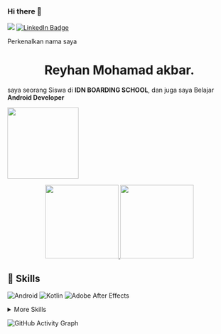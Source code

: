 ### Hi there 👋
![](https://komarev.com/ghpvc/?username=Reyhan05&color=brightgreen)
[![LinkedIn Badge](https://img.shields.io/badge/LinkedIn-Profile-informational?style=flat&logo=linkedin&logoColor=white&color=0D76A8)](https://www.linkedin.com/in/reyhan-mohamad-akbar-117b52219/)

Perkenalkan nama saya 


<h1 align="center">Reyhan Mohamad akbar.</h1>  

saya seorang Siswa di **IDN BOARDING SCHOOL**, dan juga saya Belajar **Android Developer**

<p align="left">
<a href="https://github.com/Reyhan05">
  <img height="160em" src="https://github-readme-streak-stats.herokuapp.com/?user=Reyhan05&theme=nord"/>
</a>
</p>

<!--
**Reyhan05/Reyhan05** is a ✨ _special_ ✨ repository because its `README.md` (this file) appears on your GitHub profile.

Here are some ideas to get you started:

- 🔭 I’m currently working on ...
- 🌱 I’m currently learning ...
- 👯 I’m looking to collaborate on ...
- 🤔 I’m looking for help with ...
- 💬 Ask me about ...
- 📫 How to reach me: ...
- 😄 Pronouns: ...
- ⚡ Fun fact: ...
-->


<p align="center">
  <a href="https://github.com/Reyhan05" target="_blank">
    <img src="https://github-readme-stats.vercel.app/api?username=Reyhan05&show_icons=true&bg_color=0E1116&text_color=EEEEEE&border_color=444" height="165">
  </a>

  <a href="https://github.com/Reyhan05" target="_blank">
    <img src="https://github-readme-stats.vercel.app/api/top-langs/?username=Reyhan05&layout=compact&bg_color=0E1116&text_color=EEEEEE&border_color=444&hide=objective-c,swift"  height="165">
  </a>
  <br>
</p>

## 💼 Skills

![Android](https://img.shields.io/badge/Android-3DDC84?style=for-the-badge&logo=android&logoColor=white)
![Kotlin](https://img.shields.io/badge/kotlin-%230095D5.svg?style=for-the-badge&logo=kotlin&logoColor=white)
![Adobe After Effects](https://img.shields.io/badge/Adobe%20After%20Effects-9999FF.svg?style=for-the-badge&logo=Adobe%20After%20Effects&logoColor=white)


<details>
<summary>More Skills</summary>
<br>

![CSS3](https://img.shields.io/badge/css3-%231572B6.svg?style=for-the-badge&logo=css3&logoColor=white)
![HTML5](https://img.shields.io/badge/html5-%23E34F26.svg?style=for-the-badge&logo=html5&logoColor=white)
![FLUTTER](https://img.shields.io/badge/flutter-%23323330.svg?style=for-the-badge&logo=flutter&logoColor=%23F7DF1E)
<br>

![Figma](https://img.shields.io/badge/figma-%23F24E1E.svg?style=for-the-badge&logo=figma&logoColor=white)



</details>

![GitHub Activity Graph](https://activity-graph.herokuapp.com/graph?username=Reyhan05&theme=github)  
